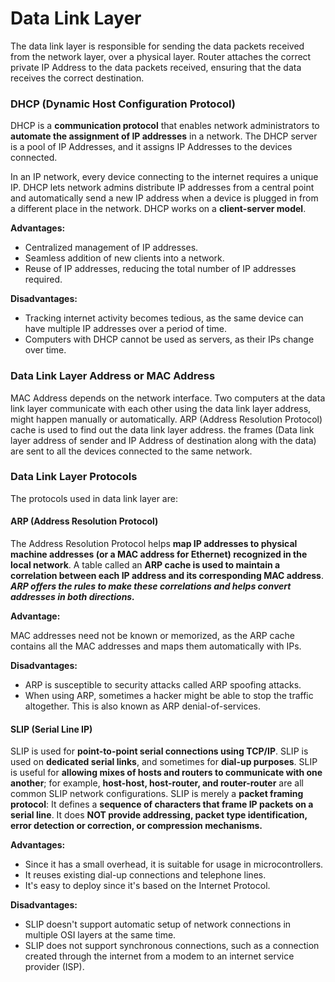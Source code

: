 # Data Link Layer

The data link layer is responsible for sending the data packets received from the network layer, over a physical layer. Router attaches the correct private IP Address to the data packets received, ensuring that the data receives the correct destination.

### **DHCP (Dynamic Host Configuration Protocol)**

DHCP is a **communication protocol** that enables network administrators to **automate the assignment of IP addresses** in a network. The DHCP server is a pool of IP Addresses, and it assigns IP Addresses to the devices connected.

In an IP network, every device connecting to the internet requires a unique IP. DHCP lets network admins distribute IP addresses from a central point and automatically send a new IP address when a device is plugged in from a different place in the network. DHCP works on a **client-server model**.

**Advantages:**

* Centralized management of IP addresses.
* Seamless addition of new clients into a network.
* Reuse of IP addresses, reducing the total number of IP addresses required.

**Disadvantages:**

* Tracking internet activity becomes tedious, as the same device can have multiple IP addresses over a period of time.
* Computers with DHCP cannot be used as servers, as their IPs change over time.

### **Data Link Layer Address or MAC Address**

MAC Address depends on the network interface. Two computers at the data link layer communicate with each other using the data link layer address, might happen manually or automatically. ARP (Address Resolution Protocol) cache is used to find out the data link layer address. the frames (Data link layer address of sender and IP Address of destination along with the data) are sent to all the devices connected to the same network.

### **Data Link Layer Protocols**

The protocols used in data link layer are:

#### **ARP (Address Resolution Protocol)**

The Address Resolution Protocol helps **map IP addresses to physical machine addresses (or a MAC address for Ethernet) recognized in the local network**. A table called an **ARP cache is used to maintain a correlation between each IP address and its corresponding MAC address**. _**ARP offers the rules to make these correlations and helps convert addresses in both directions.**_

**Advantage:**

MAC addresses need not be known or memorized, as the ARP cache contains all the MAC addresses and maps them automatically with IPs.

**Disadvantages:**

* ARP is susceptible to security attacks called ARP spoofing attacks.
* When using ARP, sometimes a hacker might be able to stop the traffic altogether. This is also known as ARP denial-of-services.

#### **SLIP (Serial Line IP)**

SLIP is used for **point-to-point serial connections using TCP/IP**. SLIP is used on **dedicated serial links**, and sometimes for **dial-up purposes**. SLIP is useful for **allowing mixes of hosts and routers to communicate with one another**; for example, **host-host, host-router, and router-router** are all common SLIP network configurations. SLIP is merely a **packet framing protocol**: It defines a **sequence of characters that frame IP packets on a serial line**. It does **NOT provide addressing, packet type identification, error detection or correction, or compression mechanisms.**

**Advantages:**

* Since it has a small overhead, it is suitable for usage in microcontrollers.
* It reuses existing dial-up connections and telephone lines.
* It's easy to deploy since it's based on the Internet Protocol.

**Disadvantages:**

* SLIP doesn't support automatic setup of network connections in multiple OSI layers at the same time.
* SLIP does not support synchronous connections, such as a connection created through the internet from a modem to an internet service provider (ISP).
